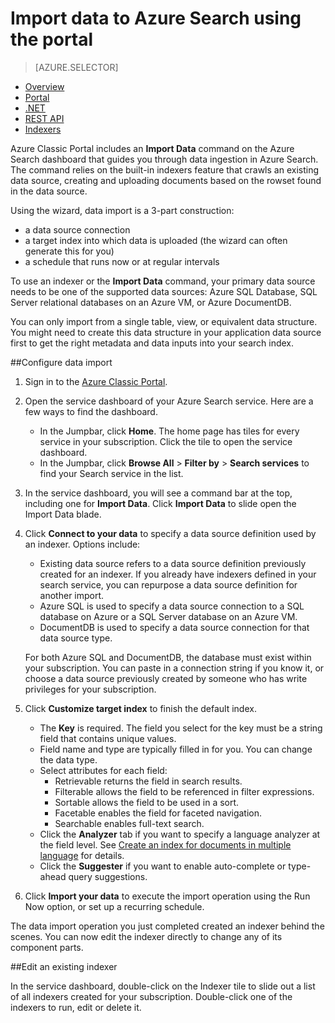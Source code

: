 <properties
    pageTitle="Import data to Azure Search using the portal | Microsoft Azure | Hosted cloud search service"
    description="How to upload data to an index in Azure Search using the portal"
    services="search"
    documentationCenter=""
    authors="HeidiSteen"
    manager="mblythe"
    editor=""
    tags="Azure Classic Portal"/>

<tags
    ms.service="search"
    ms.devlang="na"
    ms.workload="search"
    ms.topic="get-started-article"
    ms.tgt_pltfrm="na"
    ms.date="11/09/2015"
    ms.author="heidist"/>

# Import data to Azure Search using the portal
> [AZURE.SELECTOR]
- [Overview](search-what-is-data-import.md)
- [Portal](search-import-data-portal.md)
- [.NET](search-import-data-dotnet.md)
- [REST API](search-import-data-rest-api.md)
- [Indexers](search-howto-connecting-azure-sql-database-to-azure-search-using-indexers-2015-02-28.md)

Azure Classic Portal includes an **Import Data** command on the Azure Search dashboard that guides you through data ingestion in Azure Search. The command relies on the built-in indexers feature that crawls an existing data source, creating and uploading documents based on the rowset found in the data source.

Using the wizard, data import is a 3-part construction:

- a data source connection
- a target index into which data is uploaded (the wizard can often generate this for you)
- a schedule that runs now or at regular intervals

To use an indexer or the **Import Data** command, your primary data source needs to be one of the supported data sources: Azure SQL Database, SQL Server relational databases on an Azure VM, or Azure DocumentDB.

You can only import from a single table, view, or equivalent data structure. You might need to create this data structure in your application data source first to get the right metadata and data inputs into your search index.

##Configure data import

1. Sign in to the [Azure Classic Portal](https://portal.azure.com).

2. Open the service dashboard of your Azure Search service. Here are a few ways to find the dashboard.
    - In the Jumpbar, click **Home**. The home page has tiles for every service in your subscription. Click the tile to open the service dashboard.
    - In the Jumpbar, click **Browse All** > **Filter by** > **Search services** to find your Search service in the list.

3. In the service dashboard, you will see a command bar at the top, including one for **Import Data**. Click **Import Data** to slide open the Import Data blade.

4. Click **Connect to your data** to specify a data source definition used by an indexer. Options include:
    -   Existing data source refers to a data source definition previously created for an indexer. If you already have indexers defined in your search service, you can repurpose a data source definition for another import.
    -   Azure SQL is used to specify a data source connection to a SQL database on Azure or a  SQL Server database on an Azure VM. 
    -   DocumentDB is used to specify a data source connection for that data source type. 

   For both Azure SQL and DocumentDB, the database must exist within your subscription. You can paste in a connection string if you know it, or choose a data source previously created by someone who has write privileges for your subscription.

5. Click **Customize target index** to finish the default index.
    - The **Key** is required. The field you select for the key must be a string field that contains unique values.
    - Field name and type are typically filled in for you. You can change the data type.
    - Select attributes for each field:
        - Retrievable returns the field in search results.
        - Filterable allows the field to be referenced in filter expressions.
        - Sortable allows the field to be used in a sort.
        - Facetable enables the field for faceted navigation.
        - Searchable enables full-text search.
    - Click the **Analyzer** tab if you want to specify a language analyzer at the field level. See [Create an index for documents in multiple language](search-language-support.md) for details.
    - Click the **Suggester** if you want to enable auto-complete or type-ahead query suggestions.

6. Click **Import your data** to execute the import operation using the Run Now option, or set up a recurring schedule.

The data import operation you just completed created an indexer behind the scenes. You can now edit the indexer directly to change any of its component parts.
    
##Edit an existing indexer

In the service dashboard, double-click on the Indexer tile to slide out a list of all indexers created for your subscription. Double-click one of the indexers to run, edit or delete it.
